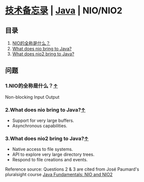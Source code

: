 # [技术备忘录](../README.md) | [Java](README.md) | NIO/NIO2
## 目录
  1. [NIO的全称是什么？](#what-does-nio-stands-for)
  2. [What does nio bring to Java?](#nio-features)
  3. [What does nio2 bring to Java?](#nio2-features)

## 问题
### 1.NIO的全称是什么？<a name="what-does-nio-stands-for"></a>[↑](#top)
Non-blocking Input Output

### 2.What does nio bring to Java?<a name="nio-features"></a>[↑](#top)
* Support for very large buffers.
* Asynchronous capabilities.

### 3.What does nio2 bring to Java?<a name="nio2-features"></a>[↑](#top)
* Native access to file systems.
* API to explore very large directory trees.
* Respond to file creations and events.

Reference source: Questions 2 & 3 are cited from José Paumard's pluralsight course
[Java Fundamentals: NIO and NIO2](https://app.pluralsight.com/library/courses/java-fundamentals-nio-nio2)